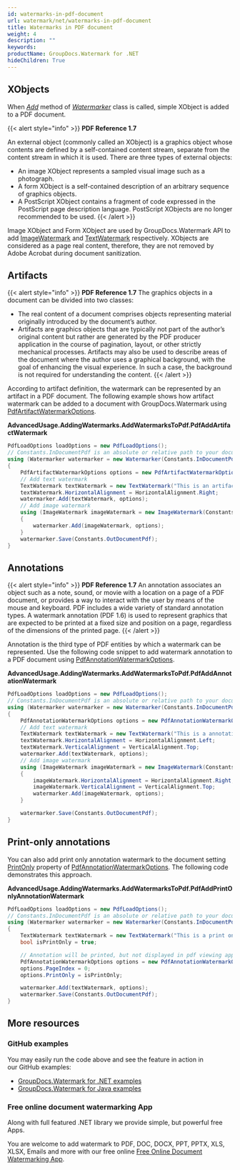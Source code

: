 ```yaml
---
id: watermarks-in-pdf-document
url: watermark/net/watermarks-in-pdf-document
title: Watermarks in PDF document
weight: 4
description: ""
keywords: 
productName: GroupDocs.Watermark for .NET
hideChildren: True
---
```

## XObjects

When *[Add](https://apireference.groupdocs.com/net/watermark/groupdocs.watermark/watermarker/methods/add)* method of *[Watermarker](https://apireference.groupdocs.com/net/watermark/groupdocs.watermark/watermarker)* class is called, simple XObject is added to a PDF document.

{{< alert style="info" >}}
**PDF Reference 1.7**  

An external object (commonly called an XObject) is a graphics object whose contents are defined by a self-contained content stream, separate from the content stream in which it is used. There are three types of external objects:

* An image XObject represents a sampled visual image such as a photograph.
* A form XObject is a self-contained description of an arbitrary sequence of graphics objects.
* A PostScript XObject contains a fragment of code expressed in the PostScript page description language. PostScript XObjects are no longer recommended to be used.
{{< /alert >}}

Image XObject and Form XObject are used by GroupDocs.Watermark API to add [ImageWatermark](https://apireference.groupdocs.com/net/watermark/groupdocs.watermark.watermarks/imagewatermark) and [TextWatermark](https://apireference.groupdocs.com/net/watermark/groupdocs.watermark.watermarks/textwatermark) respectively. XObjects are considered as a page real content, therefore, they are not removed by Adobe Acrobat during document sanitization.

## Artifacts

{{< alert style="info" >}}
**PDF Reference 1.7**
The graphics objects in a document can be divided into two classes:

* The real content of a document comprises objects representing material originally introduced by the document’s author.
* Artifacts are graphics objects that are typically not part of the author’s original content but rather are generated by the PDF producer application in the course of pagination, layout, or other strictly mechanical processes. Artifacts may also be used to describe areas of the document where the author uses a graphical background, with the goal of enhancing the visual experience. In such a case, the background is not required for understanding the content.
{{< /alert >}}

According to artifact definition, the watermark can be represented by an artifact in a PDF document. The following example shows how artifact watermark can be added to a document with GroupDocs.Watermark using [PdfArtifactWatermarkOptions](https://apireference.groupdocs.com/net/watermark/groupdocs.watermark.options.pdf/pdfartifactwatermarkoptions).

**AdvancedUsage.AddingWatermarks.AddWatermarksToPdf.PdfAddArtifactWatermark**

```csharp
PdfLoadOptions loadOptions = new PdfLoadOptions();
// Constants.InDocumentPdf is an absolute or relative path to your document. Ex: @"C:\Docs\document.pdf"
using (Watermarker watermarker = new Watermarker(Constants.InDocumentPdf, loadOptions))
{
    PdfArtifactWatermarkOptions options = new PdfArtifactWatermarkOptions();
    // Add text watermark
    TextWatermark textWatermark = new TextWatermark("This is an artifact watermark", new Font("Arial", 8));
    textWatermark.HorizontalAlignment = HorizontalAlignment.Right;
    watermarker.Add(textWatermark, options);
    // Add image watermark
    using (ImageWatermark imageWatermark = new ImageWatermark(Constants.LogoBmp))
    {
        watermarker.Add(imageWatermark, options);
    }
    watermarker.Save(Constants.OutDocumentPdf);
}
```

## Annotations

{{< alert style="info" >}}
**PDF Reference 1.7**
An annotation associates an object such as a note, sound, or movie with a location on a page of a PDF document, or provides a way to interact with the user by means of the mouse and keyboard. PDF includes a wide variety of standard annotation types.
A watermark annotation (PDF 1.6) is used to represent graphics that are expected to be printed at a fixed size and position on a page, regardless of the dimensions of the printed page.
{{< /alert >}}

Annotation is the third type of PDF entities by which a watermark can be represented. Use the following code snippet to add watermark annotation to a PDF document using [PdfAnnotationWatermarkOptions](https://apireference.groupdocs.com/net/watermark/groupdocs.watermark.options.pdf/pdfannotationwatermarkoptions).

**AdvancedUsage.AddingWatermarks.AddWatermarksToPdf.PdfAddAnnotationWatermark**

```csharp
PdfLoadOptions loadOptions = new PdfLoadOptions();
// Constants.InDocumentPdf is an absolute or relative path to your document. Ex: @"C:\Docs\document.pdf"
using (Watermarker watermarker = new Watermarker(Constants.InDocumentPdf, loadOptions))
{
    PdfAnnotationWatermarkOptions options = new PdfAnnotationWatermarkOptions();
    // Add text watermark
    TextWatermark textWatermark = new TextWatermark("This is a annotation watermark", new Font("Arial", 8));
    textWatermark.HorizontalAlignment = HorizontalAlignment.Left;
    textWatermark.VerticalAlignment = VerticalAlignment.Top;
    watermarker.Add(textWatermark, options);
    // Add image watermark
    using (ImageWatermark imageWatermark = new ImageWatermark(Constants.ProtectJpg))
    {
        imageWatermark.HorizontalAlignment = HorizontalAlignment.Right;
        imageWatermark.VerticalAlignment = VerticalAlignment.Top;
        watermarker.Add(imageWatermark, options);
    }

    watermarker.Save(Constants.OutDocumentPdf);
}
```

## Print-only annotations  

You can also add print only annotation watermark to the document setting [PrintOnly](https://apireference.groupdocs.com/net/watermark/groupdocs.watermark.options.pdf/pdfannotationwatermarkoptions/properties/printonly) property of [PdfAnnotationWatermarkOptions](https://apireference.groupdocs.com/net/watermark/groupdocs.watermark.options.pdf/pdfannotationwatermarkoptions). The following code demonstrates this approach.

**AdvancedUsage.AddingWatermarks.AddWatermarksToPdf.PdfAddPrintOnlyAnnotationWatermark**

```csharp
PdfLoadOptions loadOptions = new PdfLoadOptions();
// Constants.InDocumentPdf is an absolute or relative path to your document. Ex: @"C:\Docs\document.pdf"
using (Watermarker watermarker = new Watermarker(Constants.InDocumentPdf, loadOptions))
{
    TextWatermark textWatermark = new TextWatermark("This is a print only test watermark. It won't appear in view mode.", new Font("Arial", 8));
    bool isPrintOnly = true;

    // Annotation will be printed, but not displayed in pdf viewing application
    PdfAnnotationWatermarkOptions options = new PdfAnnotationWatermarkOptions();
    options.PageIndex = 0;
    options.PrintOnly = isPrintOnly;

    watermarker.Add(textWatermark, options);
    watermarker.Save(Constants.OutDocumentPdf);
}
```

## More resources

### GitHub examples

You may easily run the code above and see the feature in action in our GitHub examples:

* [GroupDocs.Watermark for .NET examples](https://github.com/groupdocs-watermark/GroupDocs.Watermark-for-.NET)
* [GroupDocs.Watermark for Java examples](https://github.com/groupdocs-watermark/GroupDocs.Watermark-for-Java)

### Free online document watermarking App

Along with full featured .NET library we provide simple, but powerful free Apps.

You are welcome to add watermark to PDF, DOC, DOCX, PPT, PPTX, XLS, XLSX, Emails and more with our free online [Free Online Document Watermarking App](https://products.groupdocs.app/watermark).
